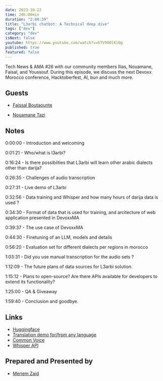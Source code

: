 ```yaml
---
date: 2023-10-22
time: 20h:00min
duration: "2:00:39"
title: "L3arbi chatbot: A Technical deep dive"
tags: ["dev"]
category: "dev"
isNext: false
youtube: https://www.youtube.com/watch?v=hTV90OlKlOg
published: true
featured: false
---
```


Tech News & AMA #26 with our community members Ilias, Nouamane, Faisal, and Youssouf. During this episode, we discuss the next Devoxx Morocco conference, Hacktoberfest, AI, bun and much more.

## Guests

- [Faissal Boutaounte](https://twitter.com/bfaissal)

- [Nouamane Tazi](https://www.linkedin.com/in/nouamanetazi/)

## Notes

0:00:00 - Introduction and welcoming

0:01:21 - Who/what is l3arbi?

0:16:24 - Is there possibilties that L3arbi will learn other arabic dialects other than darija?

0:26:35 - Challenges of audio transcription

0:27:31 - Live demo of L3arbi

0:32:56 - Data training and Whisper and how many hours of darija data is used ?

0:34:30 - Format of data that is used for training, and arcitecture of web application presented in DevoxxMA

0:39:37 - The use case of DevoxxMA

0:44:30 - Finetuning of an LLM, models and details 

0:56:20 - Evaluation set for different dialects per regions in morocco

1:03:31 - Did you use manual transcription for the audio sets ?

1:12:09 - The future plans of data sources for L3arbi solution.

1:15:12 - Plans to open-source? Are there APIs available for developers to extend its functionality?

1:25:00 - QA & Giveaway

1:59:40 - Conclusion and goodbye.

## Links

- [Huggingface](https://huggingface.co/spaces/coqui/xtts)
- [Translation demo for/from any language](https://huggingface.co/spaces/Geonmo/nllb-translation-demo)
- [Common Voice](https://commonvoice.mozilla.org/)
- [Whisper API](https://whisperapi.com/)


## Prepared and Presented by

- [Meriem Zaid](https://twitter.com/_iMeriem)
